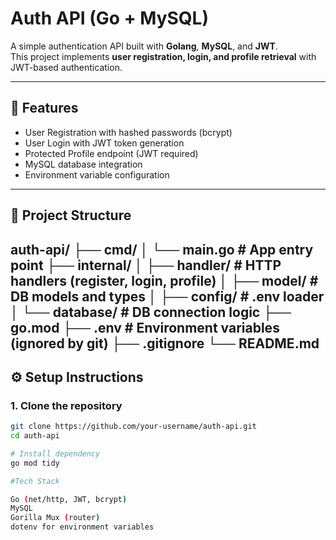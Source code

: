 # Auth API (Go + MySQL)

A simple authentication API built with **Golang**, **MySQL**, and **JWT**.  
This project implements **user registration, login, and profile retrieval** with JWT-based authentication.

---

## 🚀 Features
- User Registration with hashed passwords (bcrypt)
- User Login with JWT token generation
- Protected Profile endpoint (JWT required)
- MySQL database integration
- Environment variable configuration

---

## 📂 Project Structure
auth-api/
├── cmd/
│ └── main.go # App entry point
├── internal/
│ ├── handler/ # HTTP handlers (register, login, profile)
│ ├── model/ # DB models and types
│ ├── config/ # .env loader
│ └── database/ # DB connection logic
├── go.mod
├── .env # Environment variables (ignored by git)
├── .gitignore
└── README.md
---

## ⚙️ Setup Instructions

### 1. Clone the repository
```sh
git clone https://github.com/your-username/auth-api.git
cd auth-api

# Install dependency
go mod tidy

#Tech Stack

Go (net/http, JWT, bcrypt)
MySQL
Gorilla Mux (router)
dotenv for environment variables

